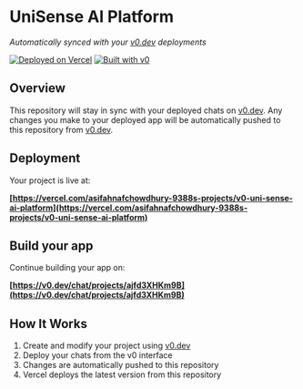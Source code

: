 # UniSense AI Platform

*Automatically synced with your [v0.dev](https://v0.dev) deployments*

[![Deployed on Vercel](https://img.shields.io/badge/Deployed%20on-Vercel-black?style=for-the-badge&logo=vercel)](https://vercel.com/asifahnafchowdhury-9388s-projects/v0-uni-sense-ai-platform)
[![Built with v0](https://img.shields.io/badge/Built%20with-v0.dev-black?style=for-the-badge)](https://v0.dev/chat/projects/ajfd3XHKm9B)

## Overview

This repository will stay in sync with your deployed chats on [v0.dev](https://v0.dev).
Any changes you make to your deployed app will be automatically pushed to this repository from [v0.dev](https://v0.dev).

## Deployment

Your project is live at:

**[https://vercel.com/asifahnafchowdhury-9388s-projects/v0-uni-sense-ai-platform](https://vercel.com/asifahnafchowdhury-9388s-projects/v0-uni-sense-ai-platform)**

## Build your app

Continue building your app on:

**[https://v0.dev/chat/projects/ajfd3XHKm9B](https://v0.dev/chat/projects/ajfd3XHKm9B)**

## How It Works

1. Create and modify your project using [v0.dev](https://v0.dev)
2. Deploy your chats from the v0 interface
3. Changes are automatically pushed to this repository
4. Vercel deploys the latest version from this repository